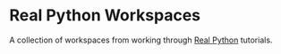 # Real Python Workspaces

A collection of workspaces from working through [Real
Python](https://realpython.com/) tutorials.
